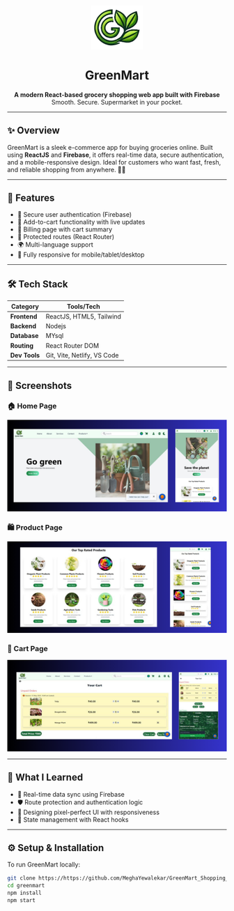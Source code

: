 <p align="center">
  <img src="./titleLogo.png" alt="GreenMart Logo" width="120"/>
</p>

<h1 align="center">GreenMart</h1>
<p align="center">
  <b>A modern React-based grocery shopping web app built with Firebase</b><br/>
  Smooth. Secure. Supermarket in your pocket.
</p>


---

## ✨ Overview

GreenMart is a sleek e-commerce app for buying groceries online. Built using **ReactJS** and **Firebase**, it offers real-time data, secure authentication, and a mobile-responsive design. Ideal for customers who want fast, fresh, and reliable shopping from anywhere. 🥦📲

---

## 🚀 Features

- 🔐 Secure user authentication (Firebase)
- 🛒 Add-to-cart functionality with live updates
- 🧾 Billing page with cart summary
- 🚧 Protected routes (React Router)
- 🌍 Multi-language support
- 📱 Fully responsive for mobile/tablet/desktop

---

## 🛠️ Tech Stack

| Category     | Tools/Tech                             |
|--------------|----------------------------------------|
| **Frontend** | ReactJS, HTML5, Tailwind               |
| **Backend**  | Nodejs                                 |
| **Database** | MYsql                                  |
| **Routing**  | React Router DOM                       |
| **Dev Tools**| Git, Vite, Netlify, VS Code            |

---

## 📸 Screenshots


### 🏠 Home Page  
![Home](./Home%20Page.png)

### 🛍️ Product Page  
![Product](./Product%20Page.png)

### 🛒 Cart Page  
![Cart](./Cart%20Page.png)


---

## 🧠 What I Learned

- 🔁 Real-time data sync using Firebase
- 🛡️ Route protection and authentication logic
- 📱 Designing pixel-perfect UI with responsiveness
- 🔄 State management with React hooks

---

## ⚙️ Setup & Installation

To run GreenMart locally:

```bash
git clone https://https://github.com/MeghaYewalekar/GreenMart_Shopping_App.git
cd greenmart
npm install
npm start
